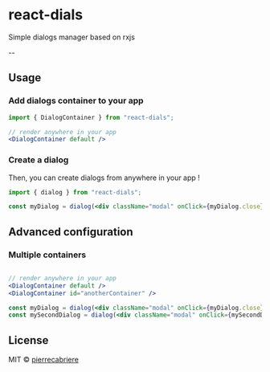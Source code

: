 # react-dials

Simple dialogs manager based on rxjs

--

## Usage

### Add dialogs container to your app

```jsx
import { DialogContainer } from "react-dials";

// render anywhere in your app
<DialogContainer default />
```

### Create a dialog

Then, you can create dialogs from anywhere in your app !

```jsx
import { dialog } from "react-dials";

const myDialog = dialog(<div className="modal" onClick={myDialog.close}>Hello world !</div>);
```

## Advanced configuration

### Multiple containers

```jsx

// render anywhere in your app
<DialogContainer default />
<DialogContainer id="anotherContainer" />

const myDialog = dialog(<div className="modal" onClick={myDialog.close}>Hello world !</div>); // will render in the default container
const mySecondDialog = dialog(<div className="modal" onClick={mySecondDialog.close}>Hello world !</div>, { container: "anotherContainer" }); // will render in the second container
```

## License

MIT © [pierrecabriere](https://github.com/pierrecabriere)

